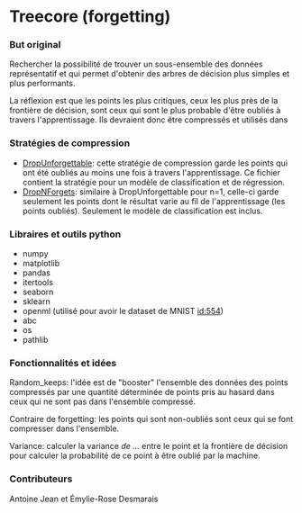 # Treecore (forgetting)
### But original
Rechercher la possibilité de trouver un sous-ensemble des données représentatif et qui permet d'obtenir des arbres de décision plus simples et plus performants.

La réflexion est que les points les plus critiques, ceux les plus près de la frontière de décision, sont ceux qui sont le plus probable d'être oubliés à travers l'apprentissage. Ils devraient donc être compressés et utilisés dans

### Stratégies de compression
- [DropUnforgettable](CompressionStrategies/DropUnforgettable.py): cette stratégie de compression garde les points qui ont été oubliés au moins une fois à travers l'apprentissage. Ce fichier contient la stratégie pour un modèle de classification et de régression. 
- [DropNForgets](./CompressionStrategies/DropNForgets.py): similaire à DropUnforgettable pour n=1, celle-ci garde seulement les points dont le résultat varie au fil de l'apprentissage (les points oubliés). Seulement le modèle de classification est inclus. 

### Libraires et outils python
- numpy
- matplotlib
- pandas
- itertools
- seaborn
- sklearn
- openml (utilisé pour avoir le dataset de MNIST [id:554](https://openml.org/search?type=data&sort=runs&id=554&status=active))
- abc
- os
- pathlib

### Fonctionnalités et idées 
Random_keeps: l'idée est de "booster" l'ensemble des données des points compressés par une quantité déterminée de points pris au hasard dans ceux qui ne sont pas dans l'ensemble compressé.

Contraire de forgetting: les points qui sont non-oubliés sont ceux qui se font compresser dans l'ensemble. 

Variance: calculer la variance *de ...* entre le point et la frontière de décision pour calculer la probabilité de ce point à être oublié par la machine.

### Contributeurs
Antoine Jean et Émylie-Rose Desmarais
